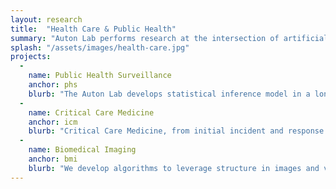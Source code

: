 ```yaml
---
layout: research
title:  "Health Care & Public Health"
summary: "Auton Lab performs research at the intersection of artificial intelligence and healthcare.  Research efforts range from mining new biomedical imaging modalities for learnable structure, to forecasting cardio-respiratory instabilities from continuous vital sign measurements, to public health efforts aimed at modeling outbreak detection and testing policy interventions to determine a course of action."
splash: "/assets/images/health-care.jpg"
projects:
  - 
    name: Public Health Surveillance
    anchor: phs
    blurb: "The Auton Lab develops statistical inference model in a long-term joint research collaboration with epidemiologists and infection prevention experts from the University of Pittsburgh. Our algorithms detect systematic outbreaks and identify root causes by joining disparate sources of information such as genetic tests, patient electronic health records (EHRs), and other epidemiological information. Leveraging multiple data sources, our algorithms establish corroborating evidence to support or dismiss hypothetical outbreak scenarios, both increasing detectability and speed of analysis while maintaining low false alert rates. We also perform analytics to detect and forecast new positive cases of COVID-19 using microbiological testing of wastewater and develop a systematic analysis capability that the Allegheny County Health Department will use in daily practice for public health surveillance."
  -
    name: Critical Care Medicine
    anchor: icm
    blurb: "Critical Care Medicine, from initial incident and response to emergency room discharge or hospital admission in urban, rural, and field settings, is a challenging domain for machine learning. These incidents arise in routine emergency medicine operations as well as in large scale crises, inlcluding natural disasters, mass casualty incidents, emerging pandemics, and terrorist events, each putting unique demands and stresses on provision of the necessary care. The nature of the emergency involves unpredictability of demand for services, varying severity of cases, need for rapid assessment, and required persistent availability of stand-by resources. It puts a physical, cognitive and emotional strain on performers, exacerbating risk of human errors."
  -
    name: Biomedical Imaging
    anchor: bmi
    blurb: "We develop algorithms to leverage structure in images and videos. This intelligent featurization enables interpretable, downstream modeling. "
---
```

